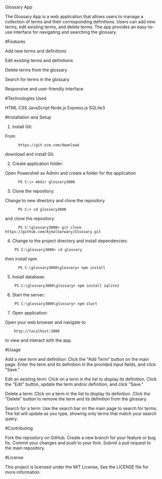 Glossary App

The Glossary App is a web application that allows users to manage a collection of terms and their corresponding definitions. Users can add new terms, edit existing terms, and delete terms. The app provides an easy-to-use interface for navigating and searching the glossary.

#Features

Add new terms and definitions

Edit existing terms and definitions

Delete terms from the glossary

Search for terms in the glossary

Responsive and user-friendly interface


#Technologies Used

HTML
CSS
JavaScript
Node.js
Express.js
SQLite3

#Installation and Setup

  1. Install Git:

  From 
  
          https://git-scm.com/download 
  
  download and install Git. 
  
  2. Create application folder:
  
  Open Powershell as Admin and create a folder for the application
      
          PS C:\> mkdir glossary3000

  3. Clone the repository:
      
  Change to new directory and clone the repository
            
          PS C:> cd glossary3000
  
  and clone the repository
           
          PS C:\glossary3000> git clone https://github.com/AjmalSarwary/Glossary.git

  4. Change to the project directory and install dependencies:
    
          PS C:\glossary3000> cd glossary
 
  then install npm
  
          PS C:\glossary3000\glossary> npm install
  
  5. Install database:
  
          PS C:\glossary3000\glossary> npm install sqlite3

  6. Start the server:

          PS C:\glossary3000\glossary> npm start

  7. Open application:

  Open your web browser and navigate to 
  
        http://localhost:3000 
     
  to view and interact with the app.


#Usage

Add a new term and definition: Click the "Add Term" button on the main page. Enter the term and its definition in the provided input fields, and click "Save."

Edit an existing term: Click on a term in the list to display its definition. Click the "Edit" button, update the term and/or definition, and click "Save."

Delete a term: Click on a term in the list to display its definition. Click the "Delete" button to remove the term and its definition from the glossary.

Search for a term: Use the search bar on the main page to search for terms. The list will update as you type, showing only terms that match your search query.


#Contributing

Fork the repository on GitHub.
Create a new branch for your feature or bug fix.
Commit your changes and push to your fork.
Submit a pull request to the main repository.


#License

This project is licensed under the MIT License. See the LICENSE file for more information.
